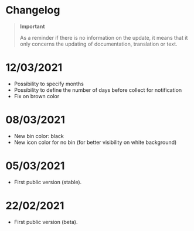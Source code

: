 # Changelog 

>**Important**
>
>As a reminder if there is no information on the update, it means that it only concerns the updating of documentation, translation or text.

# 12/03/2021
- Possibility to specify months
- Possibility to define the number of days before collect for notification
- Fix on brown color

# 08/03/2021
- New bin color: black
- New icon color for no bin (for better visibility on white background)

# 05/03/2021
- First public version (stable).

# 22/02/2021
- First public version (beta).
